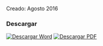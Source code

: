 
Creado: Agosto 2016

### Descargar

<a href="#"><img src="../imagenes/icono-word.png" alt="Descargar Word"></a> <a href="reglamento-aplicacion-unidad-cuenta-estado-coahuila-zaragoza-sistema-normatividad.pdf"><img src="../imagenes/icono-pdf.png" alt="Descargar PDF"></a>
